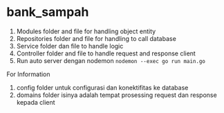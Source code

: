 # bank_sampah
1. Modules folder and file for handling object entity
2. Repositories folder and file for handling to call database
3. Service folder dan file to handle logic
4. Controller folder and file to handle request and response client
5. Run auto server dengan nodemon `nodemon --exec go run main.go`

For Information
1. config folder untuk configurasi dan konektifitas ke database
2. domains folder isinya adalah tempat prosessing request dan response kepada client


